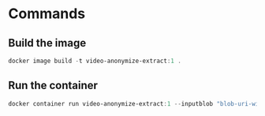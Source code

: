 # Commands

## Build the image

```PowerShell
docker image build -t video-anonymize-extract:1 .
```

## Run the container

```PowerShell
docker container run video-anonymize-extract:1 --inputblob "blob-uri-with-sas-token" --connectionstring "your-connection-string"
```
